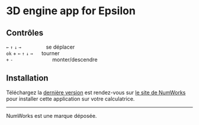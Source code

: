 # 3D engine app for Epsilon

## Contrôles

`←` `↑` `↓` `→` &nbsp;&nbsp;&nbsp;&nbsp;&nbsp;&nbsp;&nbsp;&nbsp;&nbsp;&nbsp;&nbsp;&nbsp;&nbsp;&nbsp;&nbsp; se déplacer <br>
`ok` + `←` `↑` `↓` `→` &nbsp;&nbsp;&nbsp;&nbsp; tourner <br>
`+` `-` &nbsp;&nbsp;&nbsp;&nbsp;&nbsp;&nbsp;&nbsp;&nbsp;&nbsp;&nbsp;&nbsp;&nbsp;&nbsp;&nbsp;&nbsp;&nbsp;&nbsp;&nbsp;&nbsp;&nbsp;&nbsp;&nbsp;&nbsp;&nbsp;&nbsp; monter/descendre

## Installation

Téléchargez la [dernière version](https://github.com/valmontechno/epsilon-3d-engine/releases/latest) est rendez-vous sur [le site de NumWorks](https://my.numworks.com/apps) pour installer cette application sur votre calculatrice.

---

NumWorks est une marque déposée.
